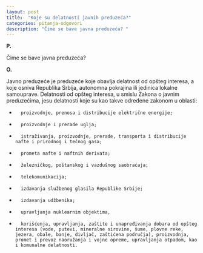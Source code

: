 ```yaml
---
layout: post
title:  "Koje su delatnosti javnih preduzeća?"
categories: pitanja-odgovori
description: "Čime se bave javna preduzeća? "
---
```


**P.**

Čime se bave javna preduzeća?

**O.**

Javno preduzeće je preduzeće koje obavlja delatnost od opšteg interesa, a koje osniva Republika Srbija, autonomna pokrajina ili jedinica lokalne samouprave.
Delatnosti od opšteg interesa, u smislu Zakona o javnim preduzećima, jesu delatnosti koje su kao takve određene zakonom u oblasti:
-       proizvodnje, prenosa i distribucije električne energije;
-       proizvodnje i prerade uglja;
-       istraživanja, proizvodnje, prerade, transporta i distribucije nafte i prirodnog i tečnog gasa;
-       prometa nafte i naftnih derivata;
-       železničkog, poštanskog i vazdušnog saobraćaja;
-       telekomunikacija;
-       izdavanja službenog glasila Republike Srbije;
-       izdavanja udžbenika;
-       upravljanja nuklearnim objektima,
-       korišćenja, upravljanja, zaštite i unapređivanja dobara od opšteg interesa (vode, putevi, mineralne sirovine, šume, plovne reke, jezera, obale, banje, divljač, zaštićena područja), proizvodnja, promet i prevoz naoružanja i vojne opreme, upravljanja otpadom, kao i komunalne delatnosti.